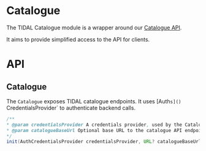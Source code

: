 # Catalogue

The TIDAL Catalogue module is a wrapper around our [Catalogue API](https://developer.tidal.com/reference/web-api?spec=catalogue-v2&ref=get-albums-v2).

It aims to provide simplified access to the API for clients.

# API

## Catalogue

The `Catalogue` exposes TIDAL catalogue endpoints. It uses [Auth`s]() `CredentialsProvider` to authenticate backend calls.

```java
/**
* @param credentialsProvider A credentials provider, used by the Catalogue to get access tokens.
* @param catalogueBaseUrl Optional base URL to the catalogue API endpoint. Defaults to TIDAL production environment.
*/
init(AuthCredentialsProvider credentialsProvider, URL? catalogueBaseUrl="https://openapi.tidal.com/v2/"),

```
